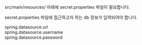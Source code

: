 
src/main/resources/ 아래에 secret.properties 파일이 필요합니다.

secret.properties 파일에 접근하고자 하는 db 정보가 입력되어야 합니다.<br>

spring.datasource.url<br>
spring.datasource.username<br>
spring.datasource.password<br>
